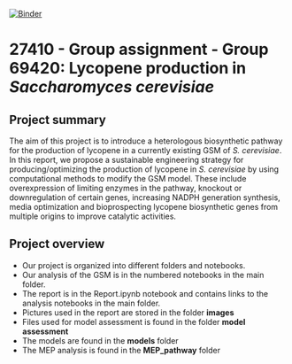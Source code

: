 [![Binder](https://mybinder.org/badge_logo.svg)](https://mybinder.org/v2/gh/27410/[PUT-YOUR-REPOSITORY-HERE]/main)

# 27410 - Group assignment - Group 69420: Lycopene production in *Saccharomyces cerevisiae*

## Project summary
The aim of this project is to introduce a heterologous biosynthetic pathway for the production of lycopene in a currently existing GSM of *S. cerevisiae*. In this report, we propose a sustainable  engineering strategy for producing/optimizing the production of lycopene in *S. cerevisiae* by using computational methods to modify the GSM model. These include overexpression of limiting enzymes in the pathway, knockout or downregulation of certain genes, increasing NADPH generation synthesis, media optimization and bioprospecting lycopene biosynthetic genes from multiple origins to improve catalytic activities.

## Project overview
* Our project is organized into different folders and notebooks. 
* Our analysis of the GSM is in the numbered notebooks in the main folder.
* The report is in the Report.ipynb notebook and contains links to the analysis notebooks in the main folder.
* Pictures used in the report are stored in the folder __images__
* Files used for model assessment is found in the folder __model assessment__
* The models are found in the __models__ folder
* The MEP analysis is found in the __MEP_pathway__ folder


